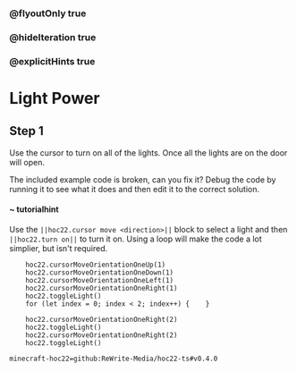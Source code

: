 ### @flyoutOnly true
### @hideIteration true
### @explicitHints true


# Light Power

## Step 1
Use the cursor to turn on all of the lights. Once all the lights are on the door will open.

The included example code is broken, can you fix it? Debug the code by running it to see what it does and then edit it to the correct solution.

#### ~ tutorialhint 
Use the ``||hoc22.cursor move <direction>||`` block to select a light and then ``||hoc22.turn on||`` to turn it on. Using a loop will make the code a lot simplier, but isn't required.



```ghost
    hoc22.cursorMoveOrientationOneUp(1)
    hoc22.cursorMoveOrientationOneDown(1)
    hoc22.cursorMoveOrientationOneLeft(1)
    hoc22.cursorMoveOrientationOneRight(1)
    hoc22.toggleLight()
    for (let index = 0; index < 2; index++) {    }
```
```template  
    hoc22.cursorMoveOrientationOneRight(2)   
    hoc22.toggleLight() 
    hoc22.cursorMoveOrientationOneRight(2)   
    hoc22.toggleLight()        
```
```package
minecraft-hoc22=github:ReWrite-Media/hoc22-ts#v0.4.0
```